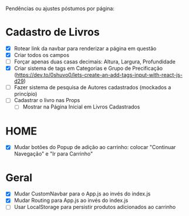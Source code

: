 Pendências ou ajustes póstumos por página:

# Cadastro de Livros
- [x] Rotear link da navbar para renderizar a página em questão
- [x] Criar todos os campos
- [ ] Forçar apenas duas casas decimais: Altura, Largura, Profundidade
- [x] Criar sistema de tags em Categorias e Grupo de Precificação (https://dev.to/0shuvo0/lets-create-an-add-tags-input-with-react-js-d29)
- [ ] Fazer sistema de pesquisa de Autores cadastrados (mockados a princípio)
- [ ] Cadastrar o livro nas Props
    - [ ] Mostrar na Página Inicial em Livros Cadastrados 

# HOME
- [x] Mudar botões do Popup de adição ao carrinho: colocar "Continuar Navegação" e "Ir para Carrinho"

# Geral
- [x] Mudar CustomNavbar para o App.js ao invés do index.js
- [x] Mudar Routing para App.js ao invés do index.js
- [ ] Usar LocalStorage para persistir produtos adicionados ao carrinho